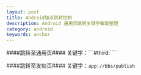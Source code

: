 ```yaml
---
layout: post
title: Android锚点跳转控制
description: Android 通用页跳转关键字截取整理
category: android
keywords: anchor  
---
```



####跳转至通用页####
关键字：```#third:````


####跳转至发帖页####
关键字：```app://bbs/publish```


